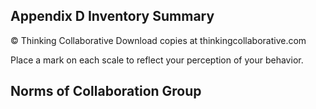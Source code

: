 ## Appendix  D Inventory  Summary

© Thinking  Collaborative Download copies  at thinkingcollaborative.com

Place a  mark  on  each scale to reflect your perception  of your  behavior.

<!-- image -->

## Norms of  Collaboration  Group

